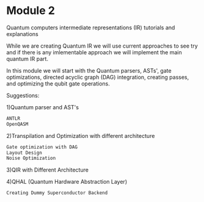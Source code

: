 # Module 2

 Quantum computers intermediate representations (IR) tutorials and explanations

 While we are creating Quantum IR we will use current approaches to see try and if there is any imlementable approach we will implement the main quantum IR part.

 In this module we will start with the Quantum parsers, ASTs', gate optimizations, directed acyclic graph (DAG) integration, creating passes, and optimizing the qubit gate operations.

Suggestions:

1)Quantum parser and AST's

```C
ANTLR
OpenQASM
```

2)Transpilation and Optimization with different architecture

```C
Gate optimization with DAG
Layout Design
Noise Optimization
```

3)QIR with Different Architecture

4)QHAL (Quantum Hardware Abstraction Layer)

```C
Creating Dummy Superconductor Backend
```
